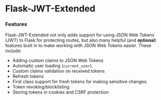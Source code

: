 # Flask-JWT-Extended

### Features

Flask-JWT-Extended not only adds support for using JSON Web Tokens (JWT) to Flask for protecting routes,
but also many helpful (and **optional**) features built in to make working with JSON Web Tokens
easier. These include:

-   Adding custom claims to JSON Web Tokens
-   Automatic user loading (`current_user`).
-   Custom claims validation on received tokens
-   Refresh tokens
-   First class support for fresh tokens for making sensitive changes.
-   Token revoking/blocklisting
-   Storing tokens in cookies and CSRF protection
